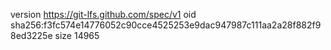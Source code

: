 version https://git-lfs.github.com/spec/v1
oid sha256:f3fc574e14776052c90cce4525253e9dac947987c111aa2a28f882f98ed3225e
size 14965
